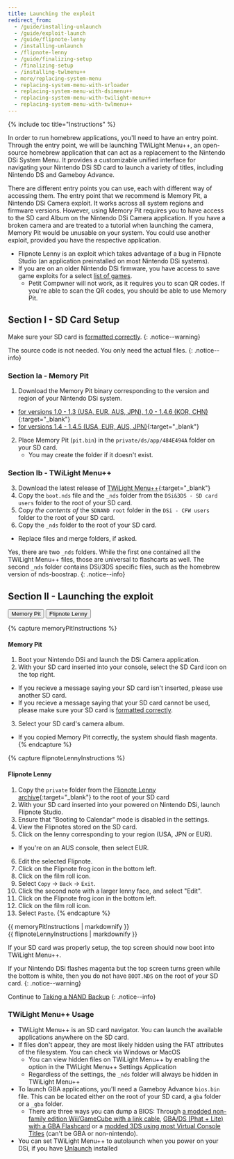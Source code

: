 ```yaml
---
title: Launching the exploit
redirect_from:
  - /guide/installing-unlaunch
  - /guide/exploit-launch
  - /guide/flipnote-lenny
  - /installing-unlaunch
  - /flipnote-lenny
  - /guide/finalizing-setup
  - /finalizing-setup
  - /installing-twlmenu++
  - more/replacing-system-menu
  - replacing-system-menu-with-srloader
  - replacing-system-menu-with-dsimenu++
  - replacing-system-menu-with-twilight-menu++
  - replacing-system-menu-with-twlmenu++
---
```


{% include toc title="Instructions" %}

In order to run homebrew applications, you'll need to have an entry point. Through the entry point, we will be launching TWiLight Menu++, an open-source homebrew application that can act as a replacement to the Nintendo DSi System Menu. It provides a customizable unified interface for navigating your Nintendo DSi SD card to launch a variety of titles, including Nintendo DS and Gameboy Advance.

There are different entry points you can use, each with different way of accessing them. The entry point that we recommend is Memory Pit, a Nintendo DSi Camera exploit. It works across all system regions and firmware versions. However, using Memory Pit requires you to have access to the SD card Album on the Nintendo DSi Camera application. If you have a broken camera and are treated to a tutorial when launching the camera, Memory Pit would be unusable on your system. You could use another exploit, provided you have the respective application.

- Flipnote Lenny is an exploit which takes advantage of a bug in Flipnote Studio (an application preinstalled on most Nintendo DSi systems).
- If you are on an older Nintendo DSi firmware, you have access to save game exploits for a select [list of games](https://dsibrew.org/wiki/DSi_exploits#DSiWare(True_DSi-Mode)_Exploits).
  - Petit Compwner will not work, as it requires you to scan QR codes. If you're able to scan the QR codes, you should be able to use Memory Pit.

## Section I - SD Card Setup
Make sure your SD card is [formatted correctly](faq#what-are-the-sd-card-requirements).
{: .notice--warning}

The source code is not needed. You only need the actual files.
{: .notice--info}

### Section Ia - Memory Pit
1. Download the Memory Pit binary corresponding to the version and region of your Nintendo DSi system.
  - [for versions 1.0 - 1.3 (USA, EUR, AUS, JPN), 1.0 - 1.4.6 (KOR, CHN)](https://github.com/emiyl/dsi.cfw.guide/raw/master/assets/files/memory_pit/256/pit.bin){:target="_blank"}
  - [for versions 1.4 - 1.4.5 (USA, EUR, AUS, JPN)](https://github.com/emiyl/dsi.cfw.guide/raw/master/assets/files/memory_pit/768_1024/pit.bin){:target="_blank"}

2. Place Memory Pit (`pit.bin`) in the `private/ds/app/484E494A` folder on your SD card.
   - You may create the folder if it doesn't exist.

### Section Ib - TWiLight Menu++
3. Download the latest release of [TWiLight Menu++](https://github.com/DS-Homebrew/TWiLightMenu/releases/latest){:target="_blank"}
4. Copy the `boot.nds` file and the `_nds` folder from the `DSi&3DS - SD card users` folder to the root of your SD card.
5. Copy *the contents of* the `SDNAND root` folder in the `DSi - CFW users` folder to the root of your SD card.
6. Copy the `_nds` folder to the root of your SD card.
  - Replace files and merge folders, if asked.

Yes, there are two `_nds` folders. While the first one contained all the TWiLight Menu++ files, those are universal to flashcarts as well. The second `_nds` folder contains DSi/3DS specific files, such as the homebrew version of nds-boostrap.
{: .notice--info}

## Section II - Launching the exploit

<button class="tablinks btn btn--large btn--success" id="defaultOpen" onclick="openTab(event, 'memoryPitInstructions')">Memory Pit</button>
<button class="tablinks btn btn--large btn--info" onclick="openTab(event, 'flipnoteLennyInstructions')">Flipnote Lenny</button>

{% capture memoryPitInstructions %}
#### Memory Pit

1. Boot your Nintendo DSi and launch the DSi Camera application.
2. With your SD card inserted into your console, select the SD Card icon on the top right.
 - If you recieve a message saying your SD card isn't inserted, please use another SD card.
 - If you recieve a message saying that your SD card cannot be used, please make sure your SD card is [formatted correctly](faq#what-are-the-sd-card-requirements).
3. Select your SD card's camera album.
 - If you copied Memory Pit correctly, the system should flash magenta.
{% endcapture %}

{% capture flipnoteLennyInstructions %}
#### Flipnote Lenny

1. Copy the `private` folder from the [Flipnote Lenny archive](https://davejmurphy.com/͡-͜ʖ-͡/){:target="_blank"} to the root of your SD card
2. With your SD card inserted into your powered on Nintendo DSi, launch Flipnote Studio.
3. Ensure that "Booting to Calendar" mode is disabled in the settings.
4. View the Flipnotes stored on the SD card.
5. Click on the lenny corresponding to your region (USA, JPN or EUR).
  - If you're on an AUS console, then select EUR.
6. Edit the selected Flipnote.
7. Click on the Flipnote frog icon in the bottom left.
8. Click on the film roll icon.
9. Select `Copy` -> `Back` -> `Exit`.
10. Click the second note with a larger lenny face, and select "Edit".
11. Click on the Flipnote frog icon in the bottom left.
12. Click on the film roll icon.
13. Select `Paste`.
{% endcapture %}

<div id="memoryPitInstructions" class="tabcontent">{{ memoryPitInstructions | markdownify }}</div>
<div id="flipnoteLennyInstructions" class="tabcontent">{{ flipnoteLennyInstructions | markdownify }}</div>

If your SD card was properly setup, the top screen should now boot into TWiLight Menu++.

If your Nintendo DSi flashes magenta but the top screen turns green while the bottom is white, then you do not have `BOOT.NDS` on the root of your SD card.
{: .notice--warning}

Continue to [Taking a NAND Backup](dump-nand)
{: .notice--info}

### TWiLight Menu++ Usage
- TWiLight Menu++ is an SD card navigator. You can launch the available applications anywhere on the SD card.
- If files don't appear, they are most likely hidden using the FAT attributes of the filesystem. You can check via Windows or MacOS
   - You can view hidden files on TWiLight Menu++ by enabling the option in the TWiLight Menu++ Settings Application
   - Regardless of the settings, the `_nds` folder will always be hidden in TWiLight Menu++
- To launch GBA applications, you'll need a Gameboy Advance `bios.bin` file. This can be located either on the root of your SD card, a `gba` folder or a `_gba` folder.
  - There are three ways you can dump a BIOS: Through [a modded non-family edition Wii/GameCube with a link cable](https://github.com/FIX94/gba-link-cable-dumper), [GBA/DS (Phat + Lite) with a GBA Flashcard](https://glazedbelmont.github.io/gbabiosdump/#gameboy-advance-sp-micro-ds-ds-lite) or a [modded 3DS using most Virtual Console Titles](https://glazedbelmont.github.io/gbabiosdump/#virtual-console-title-from-a-3ds) (can't be GBA or non-nintendo).
- You can set TWiLight Menu++ to autolaunch when you power on your DSi, if you have [Unlaunch](unlaunch#switching-button-booting-combination) installed

<script>
	let tabcontent = document.getElementsByClassName("tabcontent");
	let tablinks = document.getElementsByClassName("tablinks");

	function openTab(evt, tabName) {
		let element;

		for (element of tabcontent)
			element.style.display = "none";

		for (element of tablinks) {
			element.className = element.className.replace("btn--success", "btn--info");
			if (!element.className.includes('btn--info'))
				element.className += " btn--info";
		}

		document.getElementById(tabName).style.display = "block";
		evt.currentTarget.className = evt.currentTarget.className.replace("btn--info", "btn--success");
	}

	// Get the element with id="defaultOpen" and click on it
	document.getElementById("defaultOpen").click();
</script>